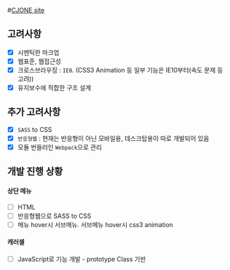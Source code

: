 #[CJONE site](http://www.cjone.com/)

## 고려사항 

- [x] 시멘틱한 마크업 <br>
- [x] 웹표준, 웹접근성 <br>
- [x] 크로스브라우징 : `IE8`. (CSS3 Animation 등 일부 기능은 IE10부터(속도 문제 등 고려))
- [x] 유지보수에 적합한 구조 설계 <br>

## 추가 고려사항

- [x] `SASS` to CSS <br>
- [x] `반응형웹` : 현재는 반응형이 아닌 모바일용, 데스크탑용이 따로 개발되어 있음  <br>
- [x] 모듈 번들러인 `Webpack`으로 관리 <br>

## 개발 진행 상황

#### 상단 메뉴 

- [ ] HTML <br>
- [ ] 반응형웹으로 SASS to CSS <br>
- [ ] 메뉴 hover시 서브메뉴. 서브메뉴 hover시 css3 animation <br>

#### 캐러셀

- [ ] JavaScript로 기능 개발 - prototype Class 기반 